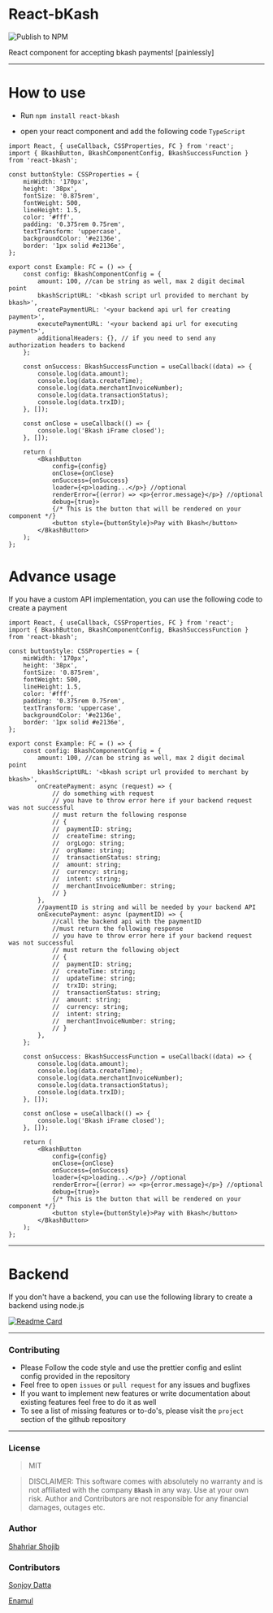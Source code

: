 # React-bKash

![Publish to NPM](https://github.com/shahriar-shojib/React-bKash/workflows/Publish%20to%20NPM%20and%20Github%20Packages/badge.svg)

React component for accepting bkash payments! [painlessly]

---

# How to use

- Run `npm install react-bkash`

- open your react component and add the following code `TypeScript`

```tsx
import React, { useCallback, CSSProperties, FC } from 'react';
import { BkashButton, BkashComponentConfig, BkashSuccessFunction } from 'react-bkash';

const buttonStyle: CSSProperties = {
	minWidth: '170px',
	height: '38px',
	fontSize: '0.875rem',
	fontWeight: 500,
	lineHeight: 1.5,
	color: '#fff',
	padding: '0.375rem 0.75rem',
	textTransform: 'uppercase',
	backgroundColor: '#e2136e',
	border: '1px solid #e2136e',
};

export const Example: FC = () => {
	const config: BkashComponentConfig = {
		amount: 100, //can be string as well, max 2 digit decimal point
		bkashScriptURL: '<bkash script url provided to merchant by bkash>',
		createPaymentURL: '<your backend api url for creating payment>',
		executePaymentURL: '<your backend api url for executing payment>',
		additionalHeaders: {}, // if you need to send any authorization headers to backend
	};

	const onSuccess: BkashSuccessFunction = useCallback((data) => {
		console.log(data.amount);
		console.log(data.createTime);
		console.log(data.merchantInvoiceNumber);
		console.log(data.transactionStatus);
		console.log(data.trxID);
	}, []);

	const onClose = useCallback(() => {
		console.log('Bkash iFrame closed');
	}, []);

	return (
		<BkashButton
			config={config}
			onClose={onClose}
			onSuccess={onSuccess}
			loader={<p>loading...</p>} //optional
			renderError={(error) => <p>{error.message}</p>} //optional
			debug={true}>
			{/* This is the button that will be rendered on your component */}
			<button style={buttonStyle}>Pay with Bkash</button>
		</BkashButton>
	);
};
```

# Advance usage

If you have a custom API implementation, you can use the following code to create a payment

```tsx
import React, { useCallback, CSSProperties, FC } from 'react';
import { BkashButton, BkashComponentConfig, BkashSuccessFunction } from 'react-bkash';

const buttonStyle: CSSProperties = {
	minWidth: '170px',
	height: '38px',
	fontSize: '0.875rem',
	fontWeight: 500,
	lineHeight: 1.5,
	color: '#fff',
	padding: '0.375rem 0.75rem',
	textTransform: 'uppercase',
	backgroundColor: '#e2136e',
	border: '1px solid #e2136e',
};

export const Example: FC = () => {
	const config: BkashComponentConfig = {
		amount: 100, //can be string as well, max 2 digit decimal point
		bkashScriptURL: '<bkash script url provided to merchant by bkash>',
		onCreatePayment: async (request) => {
			// do something with request
			// you have to throw error here if your backend request was not successful
			// must return the following response
			// {
			// 	paymentID: string;
			// 	createTime: string;
			// 	orgLogo: string;
			// 	orgName: string;
			// 	transactionStatus: string;
			// 	amount: string;
			// 	currency: string;
			// 	intent: string;
			// 	merchantInvoiceNumber: string;
			// }
		},
		//paymentID is string and will be needed by your backend API
		onExecutePayment: async (paymentID) => {
			//call the backend api with the paymentID
			//must return the following response
			// you have to throw error here if your backend request was not successful
			// must return the following object
			// {
			// 	paymentID: string;
			// 	createTime: string;
			// 	updateTime: string;
			// 	trxID: string;
			// 	transactionStatus: string;
			// 	amount: string;
			// 	currency: string;
			// 	intent: string;
			// 	merchantInvoiceNumber: string;
			// }
		},
	};

	const onSuccess: BkashSuccessFunction = useCallback((data) => {
		console.log(data.amount);
		console.log(data.createTime);
		console.log(data.merchantInvoiceNumber);
		console.log(data.transactionStatus);
		console.log(data.trxID);
	}, []);

	const onClose = useCallback(() => {
		console.log('Bkash iFrame closed');
	}, []);

	return (
		<BkashButton
			config={config}
			onClose={onClose}
			onSuccess={onSuccess}
			loader={<p>loading...</p>} //optional
			renderError={(error) => <p>{error.message}</p>} //optional
			debug={true}>
			{/* This is the button that will be rendered on your component */}
			<button style={buttonStyle}>Pay with Bkash</button>
		</BkashButton>
	);
};
```

---

# Backend

If you don't have a backend, you can use the following library to create a backend using node.js

[![Readme Card](https://github-readme-stats.vercel.app/api/pin/?username=shahriar-shojib&repo=bkash-payment-gateway&enable_icons=true)](https://github.com/shahriar-shojib/bkash-payment-gateway)

---

### Contributing

- Please Follow the code style and use the prettier config and eslint config provided in the repository
- Feel free to open `issues` or `pull request` for any issues and bugfixes
- If you want to implement new features or write documentation about existing features feel free to do it as well
- To see a list of missing features or to-do's, please visit the `project` section of the github repository

---

### License

> MIT

> DISCLAIMER: This software comes with absolutely no warranty and is not affiliated with the company **`Bkash`** in any way. Use at your own risk. Author and Contributors are not responsible for any financial damages, outages etc.

### Author

[Shahriar Shojib](https://github.com/shahriar-shojib)

### Contributors

[Sonjoy Datta](https://github.com/sonjoydatta) 

[Enamul](https://github.com/Alpha-T30)
